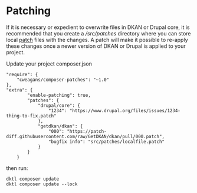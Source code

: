 # Patching

If it is necessary or expedient to overwrite files in DKAN or Drupal core, it is recommended that you create a _/src/patches_ directory where you can store local [patch](https://ariejan.net/2009/10/26/how-to-create-and-apply-a-patch-with-git/)
files with the changes. A patch will make it possible to re-apply these changes once a newer version of DKAN or Drupal is applied to your project.

Update your project composer.json
```
"require": {
    "cweagans/composer-patches": "~1.0"
},
"extra": {
        "enable-patching": true,
        "patches": {
            "drupal/core": {
                "1234": "https://www.drupal.org/files/issues/1234-thing-to-fix.patch"
            },
            "getdkan/dkan": {
                "000": "https://patch-diff.githubusercontent.com/raw/GetDKAN/dkan/pull/000.patch",
                "bugfix info": "src/patches/localfile.patch"
            }
        }
    }
```

then run:
```
dktl composer update
dktl composer update --lock
```

